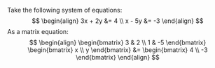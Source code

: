 Take the following system of equations:
$$
\begin{align}
3x + 2y &= 4 \\
x - 5y &= -3
\end{align}
$$
As a matrix equation:
$$
\begin{align}
	\begin{bmatrix}
	3 & 2 \\
	1 & -5
	\end{bmatrix}
	\begin{bmatrix}
	x \\ y
	\end{bmatrix}
	&=
	\begin{bmatrix}
	4 \\ -3
	\end{bmatrix}
\end{align}
$$